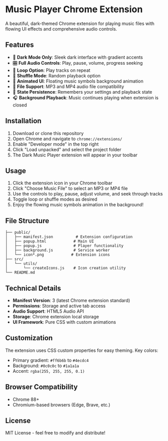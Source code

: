 
# Music Player Chrome Extension

A beautiful, dark-themed Chrome extension for playing music files with flowing UI effects and comprehensive audio controls.

## Features

- 🎵 **Dark Mode Only**: Sleek dark interface with gradient accents
- 🎛️ **Full Audio Controls**: Play, pause, volume, progress seeking
- 🔁 **Loop Option**: Play tracks on repeat
- 🔀 **Shuffle Mode**: Random playback option
- 🎨 **Animated UI**: Floating music symbols background animation
- 📁 **File Support**: MP3 and MP4 audio file compatibility
- 💾 **State Persistence**: Remembers your settings and playback state
- 🎧 **Background Playback**: Music continues playing when extension is closed

## Installation

1. Download or clone this repository
2. Open Chrome and navigate to `chrome://extensions/`
3. Enable "Developer mode" in the top right
4. Click "Load unpacked" and select the project folder
5. The Dark Music Player extension will appear in your toolbar

## Usage

1. Click the extension icon in your Chrome toolbar
2. Click "Choose Music File" to select an MP3 or MP4 file
3. Use the controls to play, pause, adjust volume, and seek through tracks
4. Toggle loop or shuffle modes as desired
5. Enjoy the flowing music symbols animation in the background!

## File Structure

```
├── public/
│   ├── manifest.json          # Extension configuration
│   ├── popup.html            # Main UI
│   ├── popup.js              # Player functionality
│   ├── background.js         # Service worker
│   └── icon*.png            # Extension icons
├── src/
│   └── utils/
│       └── createIcons.js    # Icon creation utility
└── README.md
```

## Technical Details

- **Manifest Version**: 3 (latest Chrome extension standard)
- **Permissions**: Storage and active tab access
- **Audio Support**: HTML5 Audio API
- **Storage**: Chrome extension local storage
- **UI Framework**: Pure CSS with custom animations

## Customization

The extension uses CSS custom properties for easy theming. Key colors:
- Primary gradient: `#ff6b6b` to `#4ecdc4`
- Background: `#0c0c0c` to `#1a1a1a`
- Accent: `rgba(255, 255, 255, 0.1)`

## Browser Compatibility

- Chrome 88+
- Chromium-based browsers (Edge, Brave, etc.)

## License

MIT License - feel free to modify and distribute!
